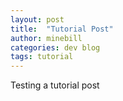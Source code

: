 ```yaml
---
layout: post
title:  "Tutorial Post"
author: minebill
categories: dev blog
tags: tutorial
---
```


Testing a tutorial post